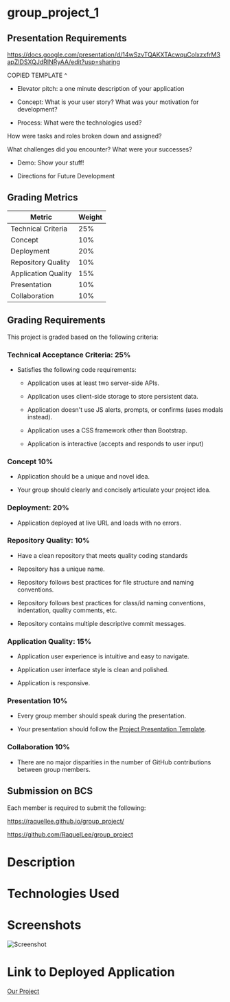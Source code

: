 # group_project_1

## Presentation Requirements

https://docs.google.com/presentation/d/14wSzvTQAKXTAcwquColxzxfrM3apZIDSXQJdRINRyAA/edit?usp=sharing

COPIED TEMPLATE ^ 

* Elevator pitch: a one minute description of your application

* Concept: What is your user story? What was your motivation for development?

* Process: 
What were the technologies used? 

How were tasks and roles broken down and assigned? 

What challenges did you encounter? What were your successes?

* Demo: Show your stuff!

* Directions for Future Development

## Grading Metrics 

| Metric                | Weight | 
| ---                   | ---    |
| Technical Criteria    | 25%    |
| Concept               | 10%    |
| Deployment            | 20%    |
| Repository Quality    | 10%    |
| Application Quality   | 15%    |
| Presentation          | 10%    |
| Collaboration         | 10%    |


## Grading Requirements

This project is graded based on the following criteria:

### Technical Acceptance Criteria: 25%

* Satisfies the following code requirements:

	* Application uses at least two server-side APIs.

    * Application uses client-side storage to store persistent data.

    * Application doesn't use JS alerts, prompts, or confirms (uses modals instead).

    * Application uses a CSS framework other than Bootstrap.

    * Application is interactive (accepts and responds to user input)

### Concept 10%

* Application should be a unique and novel idea.

* Your group should clearly and concisely articulate your project idea.

### Deployment: 20%

* Application deployed at live URL and loads with no errors.

### Repository Quality: 10%

* Have a clean repository that meets quality coding standards 

* Repository has a unique name.

* Repository follows best practices for file structure and naming conventions.

* Repository follows best practices for class/id naming conventions, indentation, quality comments, etc.

* Repository contains multiple descriptive commit messages.


### Application Quality: 15%

* Application user experience is intuitive and easy to navigate.

* Application user interface style is clean and polished.

* Application is responsive.

### Presentation 10%

* Every group member should speak during the presentation.

* Your presentation should follow the [Project Presentation Template](https://docs.google.com/presentation/d/1_u8TKy5zW5UlrVQVnyDEZ0unGI2tjQPDEpA0FNuBKAw/edit?usp=sharing).

### Collaboration 10%

* There are no major disparities in the number of GitHub contributions between group members.

## Submission on BCS

Each member is required to submit the following:

https://raquellee.github.io/group_project/

https://github.com/RaquelLee/group_project

# Description

# Technologies Used

# Screenshots
![Screenshot](https://github.com/RaquelLee/group_project/blob/main/assets/images/)

# Link to Deployed Application
[Our Project](https://github.com/RaquelLee/group_project)
